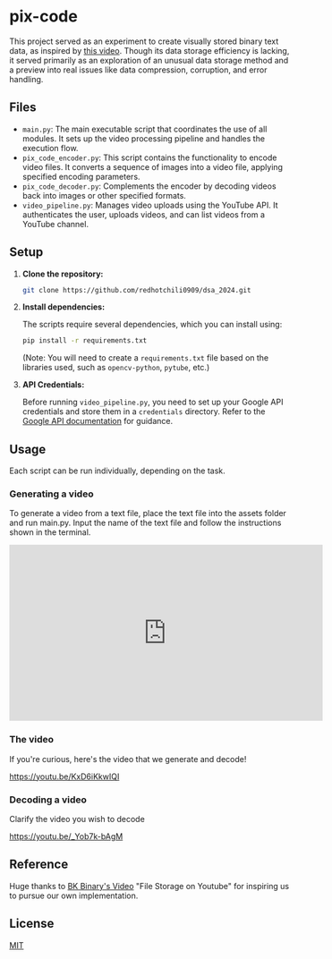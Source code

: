 # pix-code

This project served as an experiment to create visually stored binary text data, as 
inspired by [this video](https://www.youtube.com/watch?v=_w6PCHutmb4). Though its 
data storage efficiency is lacking, it served primarily as an exploration of an unusual 
data storage method and a preview into real issues like data compression, corruption,
and error handling.

## Files

- `main.py`: The main executable script that coordinates the use of all modules. It sets up the video processing pipeline and handles the execution flow.
- `pix_code_encoder.py`: This script contains the functionality to encode video files. It converts a sequence of images into a video file, applying specified encoding parameters.
- `pix_code_decoder.py`: Complements the encoder by decoding videos back into images or other specified formats.
- `video_pipeline.py`: Manages video uploads using the YouTube API. It authenticates the user, uploads videos, and can list videos from a YouTube channel.

## Setup

1. **Clone the repository:**

   ```bash
   git clone https://github.com/redhotchili0909/dsa_2024.git
   ```

2. **Install dependencies:**

   The scripts require several dependencies, which you can install using:

   ```bash
   pip install -r requirements.txt
   ```

   (Note: You will need to create a `requirements.txt` file based on the libraries used, such as `opencv-python`, `pytube`, etc.)

3. **API Credentials:**

   Before running `video_pipeline.py`, you need to set up your Google API credentials and store them in a `credentials` directory. Refer to the [Google API documentation](https://developers.google.com/youtube/v3/getting-started) for guidance.

## Usage

Each script can be run individually, depending on the task.

### Generating a video
To generate a video from a text file, place the text file into the assets
folder and run main.py. Input the name of the text file and follow the instructions shown in the terminal.

<iframe width="560" height="315" src="https://youtu.be/5lOzzKL2dUg" frameborder="0" allowfullscreen></iframe>


### The video
If you're curious, here's the video that we generate and decode!

https://youtu.be/KxD6iKkwIQI

### Decoding a video
Clarify the video you wish to decode

https://youtu.be/_Yob7k-bAgM

## Reference

Huge thanks to [BK Binary's Video](https://www.youtube.com/watch?v=_w6PCHutmb4) "File Storage on Youtube" for inspiring us to pursue our own implementation.

## License

[MIT](https://choosealicense.com/licenses/mit/)
